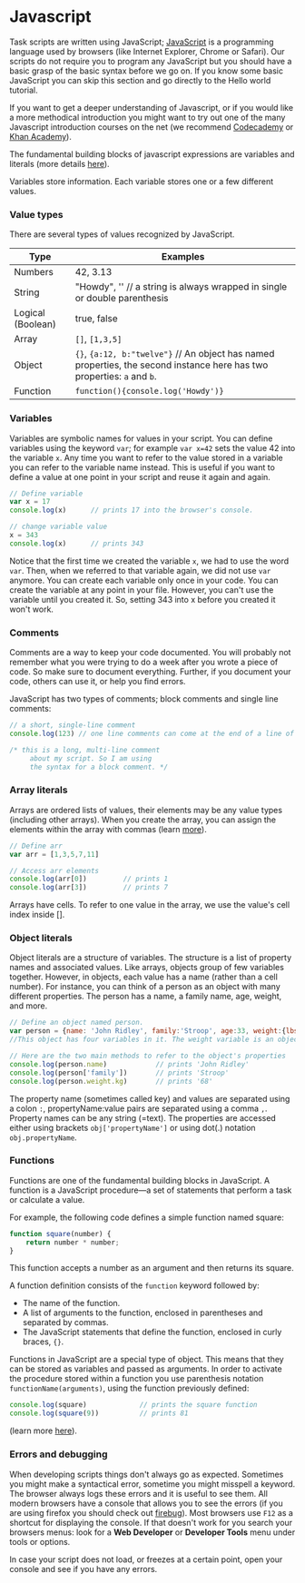 # Javascript

Task scripts are written using JavaScript; [JavaScript](http://en.wikipedia.org/wiki/JavaScript) is a programming language used by browsers (like Internet Explorer, Chrome or Safari). Our scripts do not require you to program any JavaScript but you should have a basic grasp of the basic syntax before we go on. If you know some basic JavaScript you can skip this section and go directly to the Hello world tutorial.

If you want to get a deeper understanding of Javascript, or if you would like a more methodical introduction you might want to try out one of the many Javascript introduction courses on the net (we recommend [Codecademy](http://www.codecademy.com/en/tracks/javascript-combined) or [Khan Academy](https://www.khanacademy.org/computing/computer-programming/programming)).

The fundamental building blocks of javascript expressions are variables and literals (more details [here](https://developer.mozilla.org/en-US/docs/Web/JavaScript/Guide/Values,_variables,_and_literals)).

Variables store information. Each variable stores one or a few different values.

### Value types
There are several types of values recognized by JavaScript.

Type				| Examples
------------------- | --------
Numbers				| 42, 3.13
String				| "Howdy", '' // a string is always wrapped in single or double parenthesis
Logical (Boolean)	| true, false
Array				| `[]`, `[1,3,5]`
Object				| `{}`, `{a:12, b:"twelve"}` // An object has named properties, the second instance here has two properties: `a` and `b`.
Function			| `function(){console.log('Howdy')}`

### Variables
Variables are symbolic names for values in your script. You can define variables using the keyword `var`; for example `var x=42` sets the value 42 into the variable `x`. Any time you want to refer to the value stored in a variable you can refer to the variable name instead. This is useful if you want to define a value at one point in your script and reuse it again and again.

```javascript
// Define variable
var x = 17
console.log(x)		// prints 17 into the browser's console.

// change variable value
x = 343
console.log(x)		// prints 343
```

Notice that the first time we created the variable `x`, we had to use the word `var`. Then, when we referred to that variable again, we did not use `var` anymore. You can create each variable only once in your code. You can create the variable at any point in your file. However, you can't use the variable until you created it. So, setting 343 into x before you created it won't work. 

### Comments
Comments are a way to keep your code documented. You will probably not remember what you were trying to do a week after you wrote a piece of code. So make sure to document everything. Further, if you document your code, others can use it, or help you find errors.

JavaScript has two types of comments; block comments and single line comments:

```javascript
// a short, single-line comment
console.log(123) // one line comments can come at the end of a line of script too

/* this is a long, multi-line comment
	 about my script. So I am using 
	 the syntax for a block comment. */
```

### Array literals
Arrays are ordered lists of values, their elements may be any value types (including other arrays). When you create the array, you can assign the elements within the array with commas (learn [more](https://developer.mozilla.org/en-US/docs/Web/JavaScript/Reference/Global_Objects/Array)).

```javascript
// Define arr
var arr = [1,3,5,7,11]

// Access arr elements
console.log(arr[0])			// prints 1
console.log(arr[3])			// prints 7
```

Arrays have cells. To refer to one value in the array, we use the value's cell index inside []. 

### Object literals
Object literals are a structure of variables. The structure is a list of property names and associated values. Like arrays, objects group of few variables together. However, in objects, each value has a name (rather than a cell number). For instance, you can think of a person as an object with many different properties. The person has a name, a family name, age, weight, and more. 

```javascript
// Define an object named person.
var person = {name: 'John Ridley', family:'Stroop', age:33, weight:{lbs:150, kg:68}} 
//This object has four variables in it. The weight variable is an object inside an object.

// Here are the two main methods to refer to the object's properties
console.log(person.name)		    // prints 'John Ridley'
console.log(person['family'])		// prints 'Stroop'
console.log(person.weight.kg)		// prints '68'
```

The property name (sometimes called key) and values are separated using a colon `:`, propertyName:value pairs are separated using a comma `,`. Property names can be any string (=text). The properties are accessed either using brackets `obj['propertyName']` or using dot(.) notation `obj.propertyName`.

### Functions
Functions are one of the fundamental building blocks in JavaScript. A function is a JavaScript procedure—a set of statements that perform a task or calculate a value.

For example, the following code defines a simple function named square:

```javascript
function square(number) {
	return number * number;
}
```
This function accepts a number as an argument and then returns its square.

A function definition consists of the `function` keyword followed by:

* The name of the function.
* A list of arguments to the function, enclosed in parentheses and separated by commas.
* The JavaScript statements that define the function, enclosed in curly braces, `{}`.

Functions in JavaScript are a special type of object. This means that they can be stored as variables and passed as arguments. In order to activate the procedure stored within a function you use parenthesis notation `functionName(arguments)`, using the function previously defined:

```javascript
console.log(square)				// prints the square function
console.log(square(9))			// prints 81
```

(learn more [here](https://developer.mozilla.org/en-US/docs/Web/JavaScript/Guide/Functions)).

### Errors and debugging
When developing scripts things don't always go as expected. Sometimes you might make a syntactical error, sometime you might misspell a keyword. The browser always logs these errors and it is useful to see them. All modern browsers have a console that allows you to see the errors (if you are using firefox you should check out [firebug](https://getfirebug.com/)). Most browsers use `F12` as a shortcut for displaying the console. If that doesn't work for you search your browsers menus: look for a **Web Developer** or **Developer Tools** menu under tools or options.

In case your script does not load, or freezes at a certain point, open your console and see if you have any errors.
